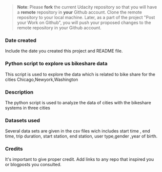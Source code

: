 >**Note**: Please **fork** the current Udacity repository so that you will have a **remote** repository in **your** Github account. Clone the remote repository to your local machine. Later, as a part of the project "Post your Work on Github", you will push your proposed changes to the remote repository in your Github account.

### Date created
Include the date you created this project and README file.

### Python script to explore us bikeshare data
This script is used to explore the data which is related to bike share for the cities Chicago,Newyork,Washington  

### Description
The python script is used to analyze the data of cities with the bikeshare systems in three cities

### Datasets used
Several data sets are given in the csv files wich includes start time , end time, trip duration, start station, end station, user type,gender ,year of birth.

### Credits
It's important to give proper credit. Add links to any repo that inspired you or blogposts you consulted.
